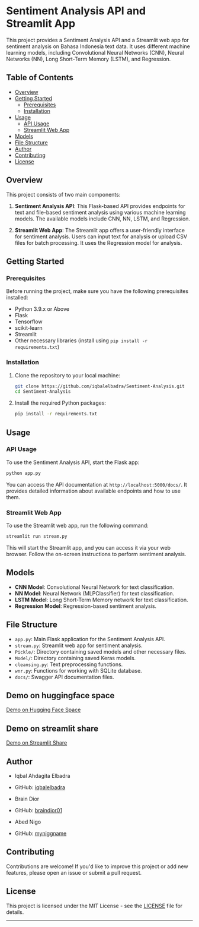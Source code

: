 
# Sentiment Analysis API and Streamlit App

This project provides a Sentiment Analysis API and a Streamlit web app for sentiment analysis on Bahasa Indonesia text data. It uses different machine learning models, including Convolutional Neural Networks (CNN), Neural Networks (NN), Long Short-Term Memory (LSTM), and Regression.

## Table of Contents

- [Overview](#overview)
- [Getting Started](#getting-started)
  - [Prerequisites](#prerequisites)
  - [Installation](#installation)
- [Usage](#usage)
  - [API Usage](#api-usage)
  - [Streamlit Web App](#streamlit-web-app)
- [Models](#models)
- [File Structure](#file-structure)
- [Author](#author)
- [Contributing](#contributing)
- [License](#license)

## Overview

This project consists of two main components:

1. **Sentiment Analysis API**: This Flask-based API provides endpoints for text and file-based sentiment analysis using various machine learning models. The available models include CNN, NN, LSTM, and Regression.

2. **Streamlit Web App**: The Streamlit app offers a user-friendly interface for sentiment analysis. Users can input text for analysis or upload CSV files for batch processing. It uses the Regression model for analysis.

## Getting Started

### Prerequisites

Before running the project, make sure you have the following prerequisites installed:

- Python 3.9.x or Above
- Flask
- Tensorflow
- scikit-learn
- Streamlit
- Other necessary libraries (install using `pip install -r requirements.txt`)

### Installation

1. Clone the repository to your local machine:

   ```bash
   git clone https://github.com/iqbalelbadra/Sentiment-Analysis.git
   cd Sentiment-Analysis
   ```

2. Install the required Python packages:

   ```bash
   pip install -r requirements.txt
   ```

## Usage

### API Usage

To use the Sentiment Analysis API, start the Flask app:

```bash
python app.py
```

You can access the API documentation at `http://localhost:5000/docs/`. It provides detailed information about available endpoints and how to use them.

### Streamlit Web App

To use the Streamlit web app, run the following command:

```bash
streamlit run stream.py
```

This will start the Streamlit app, and you can access it via your web browser. Follow the on-screen instructions to perform sentiment analysis.

## Models

- **CNN Model**: Convolutional Neural Network for text classification.
- **NN Model**: Neural Network (MLPClassifier) for text classification.
- **LSTM Model**: Long Short-Term Memory network for text classification.
- **Regression Model**: Regression-based sentiment analysis.

## File Structure

- `app.py`: Main Flask application for the Sentiment Analysis API.
- `stream.py`: Streamlit web app for sentiment analysis.
- `Pickle/`: Directory containing saved models and other necessary files.
- `Model/`: Directory containing saved Keras models.
- `cleansing.py`: Text preprocessing functions.
- `wnr.py`: Functions for working with SQLite database.
- `docs/`: Swagger API documentation files.

## Demo on huggingface space

[Demo on Hugging Face Space](https://huggingface.co/spaces/iqbalelbadra/sentiment-analysis)

## Demo on streamlit share

[Demo on Streamlit Share](https://sentiment-indonesia.streamlit.app/)

## Author

- Iqbal Ahdagita Elbadra
- GitHub: [iqbalelbadra](https://github.com/iqbalelbadra)

- Brain Dior
- GitHub: [braindior01](https://github.com/braindior01)

- Abed Nigo
- GitHub: [myniggname](https://github.com/myniggname)

## Contributing

Contributions are welcome! If you'd like to improve this project or add new features, please open an issue or submit a pull request.

## License

This project is licensed under the MIT License - see the [LICENSE](LICENSE) file for details.

---
